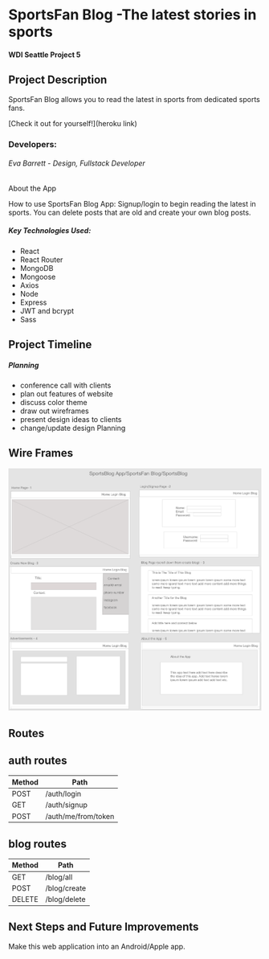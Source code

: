 # SportsFan Blog -The latest stories in sports

#### WDI Seattle Project 5

## Project Description

SportsFan Blog allows you to read the latest in sports from dedicated sports fans.

[Check it out for yourself!](heroku link)

### Developers:
###### Eva Barrett - Design, Fullstack Developer

About the App

How to use SportsFan Blog App:
Signup/login to begin reading the latest in sports. You can delete posts that are old and create your own blog posts.

##### Key Technologies Used:
- React
- React Router
- MongoDB
- Mongoose
- Axios
- Node
- Express
- JWT and bcrypt
- Sass

## Project Timeline

##### Planning
- conference call with clients
- plan out features of website
- discuss color theme
- draw out wireframes
- present design ideas to clients
- change/update design Planning

## Wire Frames
![picture](./client/public/images/wireframe.png)

## Routes

## auth routes
| Method | Path						|
| -------| ------------------------ |
| POST 	 | /auth/login				|
| GET 	 | /auth/signup			|
| POST 	 | /auth/me/from/token 		|



## blog routes
| Method | Path						|
| -------| ------------------------ |
| GET 	 | /blog/all 		|
| POST 	 | /blog/create			|
| DELETE | /blog/delete			|


## Next Steps and Future Improvements

Make this web application into an Android/Apple app.
